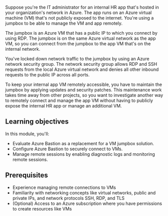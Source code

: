 Suppose you're the IT administrator for an internal HR app that's hosted in your organization's network in Azure. The app runs on an Azure virtual machine (VM) that's not publicly exposed to the internet. You're using a jumpbox to be able to manage the VM and app remotely. 

The jumpbox is an Azure VM that has a public IP to which you connect by using RDP. The jumpbox is on the same Azure virtual network as the app VM, so you can connect from the jumpbox to the app VM that's on the internal network.

You've locked down network traffic to the jumpbox by using an Azure network security group. The network security group allows RDP and SSH requests from the local Azure virtual network and denies all other inbound requests to the public IP across all ports.

To keep your internal app VM remotely accessible, you have to maintain the jumpbox by applying updates and security patches. This maintenance work takes time away from other projects, so you want to investigate another way to remotely connect and manage the app VM without having to publicly expose the internal HR app or manage an additional VM.

## Learning objectives

In this module, you'll:

- Evaluate Azure Bastion as a replacement for a VM jumpbox solution.
- Configure Azure Bastion to securely connect to VMs.
- Manage remote sessions by enabling diagnostic logs and monitoring remote sessions.

## Prerequisites

- Experience managing remote connections to VMs
- Familiarity with networking concepts like virtual networks, public and private IPs, and network protocols SSH, RDP, and TLS
- (Optional) Access to an Azure subscription where you have permissions to create resources like VMs
